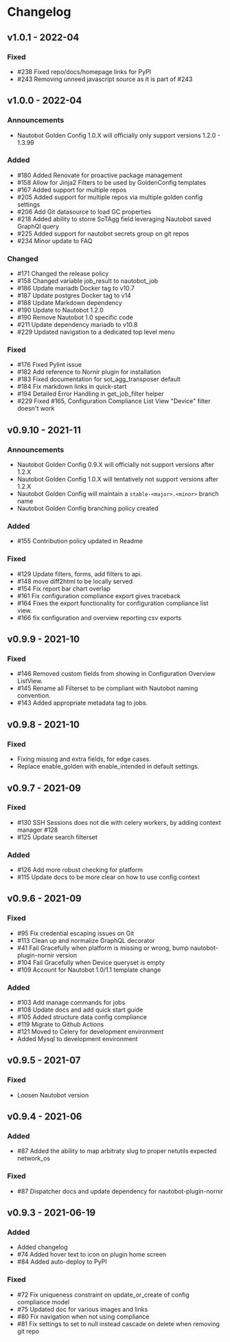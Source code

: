 # Changelog

## v1.0.1 - 2022-04

### Fixed

- #238 Fixed repo/docs/homepage links for PyPI
- #243 Removing unneed javascript source as it is part of #243

## v1.0.0 - 2022-04

### Announcements

- Nautobot Golden Config 1.0.X will officially only support versions 1.2.0 - 1.3.99

### Added

- #180 Added Renovate for proactive package management
- #158 Allow for Jinja2 Filters to be used by GoldenConfig templates 
- #167 Added support for multiple repos
- #205 Added support for multiple repos via multiple golden config settings
- #206 Add Git datasource to load GC properties
- #218 Added ability to storre SoTAgg field leveraging Nautobot saved GraphQl query
- #225 Added support for nautobot secrets group on git repos
- #234 Minor update to FAQ

### Changed

- #171 Changed the release policy
- #158 Changed variable job_result to nautobot_job
- #186 Update mariadb Docker tag to v10.7
- #187 Update postgres Docker tag to v14
- #188 Update Markdown dependency
- #190 Update to Nautobot 1.2.0
- #190 Remove Nautobot 1.0 specific code
- #211 Update dependency mariadb to v10.8 
- #229 Updated navigation to a dedicated top level menu

### Fixed

- #176 Fixed Pylint issue
- #182 Add reference to Nornir plugin for installation
- #183 Fixed documentation for sot_agg_transposer default
- #184 Fix markdown links in quick-start
- #194 Detailed Error Handling in get_job_filter helper
- #229 Fixed #165, Configuration Compliance List View "Device" filter doesn't work

## v0.9.10 - 2021-11

### Announcements

- Nautobot Golden Config 0.9.X will officially not support versions after 1.2.X
- Nautobot Golden Config 1.0.X will tentatively not support versions after 1.2.X
- Nautobot Golden Config will maintain a `stable-<major>.<minor>` branch name
- Nautobot Golden Config branching policy created

### Added

- #155 Contribution policy updated in Readme

### Fixed

- #129 Update filters, forms, add filters to api.
- #148 move diff2html to be locally served
- #154 Fix report bar chart overlap
- #161 Fix configuration compliance export gives traceback
- #164 Fixes the export functionality for configuration compliance list view.
- #166 fix configuration and overview reporting csv exports

## v0.9.9 - 2021-10

### Fixed

- #146 Removed custom fields from showing in Configuration Overview ListView.
- #145 Rename all Filterset to be compliant with Nautobot naming convention.
- #143 Added appropriate metadata tag to jobs.

## v0.9.8 - 2021-10

### Fixed

- Fixing missing and extra fields, for edge cases.
- Replace enable_golden with enable_intended in default settings.

## v0.9.7 - 2021-09

### Fixed

- #130 SSH Sessions does not die with celery workers, by adding context manager #128
- #125 Update search filterset

### Added 

- #126 Add more robust checking for platform
- #115 Update docs to be more clear on how to use config context
## v0.9.6 - 2021-09

### Fixed

- #95 Fix credential escaping issues on Git
- #113 Clean up and normalize GraphQL decorator
- #41 Fail Gracefully when platform is missing or wrong, bump nautobot-plugin-nornir version
- #104 Fail Gracefully when Device queryset is empty
- #109 Account for Nautobot 1.0/1.1 template change

### Added 

- #103 Add manage commands for jobs
- #108 Update docs and add quick start guide
- #105 Added structure data config compliance
- #119 Migrate to Github Actions
- #121 Moved to Celery for development environment
- Added Mysql to development environment

## v0.9.5 - 2021-07

### Fixed

- Loosen Nautobot version

## v0.9.4 - 2021-06

### Added

- #87 Added the ability to map arbitraty slug to proper netutils expected network_os

### Fixed

- #87 Dispatcher docs and update dependency for nautobot-plugin-nornir

## v0.9.3 - 2021-06-19

### Added

 - Added changelog
 - #74 Added hover text to icon on plugin home screen
 - #84 Added auto-deploy to PyPI

### Fixed

- #72 Fix uniqueness constraint on update_or_create of config compliance model
- #75 Updated doc for various images and links
- #80 Fix navigation when not using compliance 
- #81 Fix settings to set to null instead cascade on delete when removing git repo